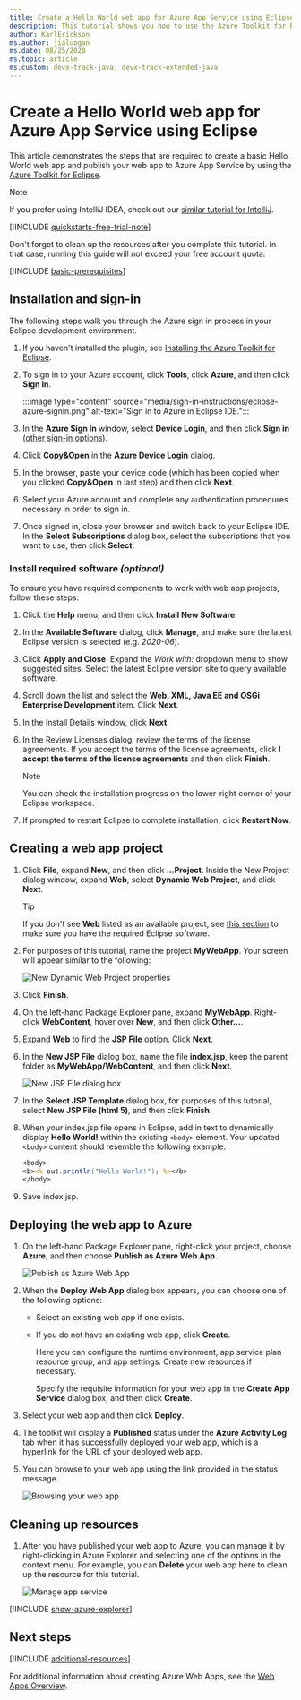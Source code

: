 ```yaml
---
title: Create a Hello World web app for Azure App Service using Eclipse
description: This tutorial shows you how to use the Azure Toolkit for Eclipse to create a Hello World Web App for Azure.
author: KarlErickson
ms.author: jialuogan
ms.date: 08/25/2020
ms.topic: article
ms.custom: devx-track-java, devx-track-extended-java
---
```


# Create a Hello World web app for Azure App Service using Eclipse

This article demonstrates the steps that are required to create a basic Hello World web app and publish your web app to Azure App Service by using the [Azure Toolkit for Eclipse](https://marketplace.eclipse.org/content/azure-toolkit-eclipse).

> [!NOTE]
>
> If you prefer using IntelliJ IDEA, check out our [similar tutorial for IntelliJ][intellij-hello-world].
>
> [!INCLUDE [quickstarts-free-trial-note](../../includes/quickstarts-free-trial-note.md)]
>
> Don't forget to clean up the resources after you complete this tutorial. In that case, running this guide will not exceed your free account quota.
>

[!INCLUDE [basic-prerequisites](includes/basic-prerequisites.md)]

## Installation and sign-in

The following steps walk you through the Azure sign in process in your Eclipse development environment.

1. If you haven't installed the plugin, see [Installing the Azure Toolkit for Eclipse](installation.md).

1. To sign in to your Azure account, click **Tools**, click **Azure**, and then click **Sign In**.

   :::image type="content" source="media/sign-in-instructions/eclipse-azure-signin.png" alt-text="Sign in to Azure in Eclipse IDE.":::

1. In the **Azure Sign In** window, select **Device Login**, and then click **Sign in** ([other sign-in options](sign-in-instructions.md)).

1. Click **Copy&Open** in the **Azure Device Login** dialog.

1. In the browser, paste your device code (which has been copied when you clicked **Copy&Open** in last step) and then click **Next**.

1. Select your Azure account and complete any authentication procedures necessary in order to sign in.

1. Once signed in, close your browser and switch back to your Eclipse IDE. In the **Select Subscriptions** dialog box, select the subscriptions that you want to use, then click **Select**.

### Install required software *(optional)*

To ensure you have required components to work with web app projects, follow these steps:

1. Click the **Help** menu, and then click **Install New Software**.

1. In the **Available Software** dialog, click **Manage**, and make sure the latest Eclipse version is selected (e.g. *2020-06*).

1. Click **Apply and Close**. Expand the *Work with:* dropdown menu to show suggested sites. Select the latest Eclipse version site to query available software.

1. Scroll down the list and select the **Web, XML, Java EE and OSGi Enterprise Development** item. Click **Next**.

1. In the Install Details window, click **Next**.

1. In the Review Licenses dialog, review the terms of the license agreements. If you accept the terms of the license agreements, click **I accept the terms of the license agreements** and then click **Finish**. 

   > [!NOTE]
   > You can check the installation progress on the lower-right corner of your Eclipse workspace.

1. If prompted to restart Eclipse to complete installation, click **Restart Now**.

## Creating a web app project

1. Click **File**, expand **New**, and then click **...Project**. Inside the New Project dialog window, expand **Web**, select **Dynamic Web Project**, and click **Next**.

   > [!TIP]
   > If you don't see **Web** listed as an available project, see [this section](#install-required-software-optional) to make sure you have the required Eclipse software.

1. For purposes of this tutorial, name the project **MyWebApp**. Your screen will appear similar to the following:
   
   ![New Dynamic Web Project properties][dynamic-web-project-properties]

1. Click **Finish**.

1. On the left-hand Package Explorer pane, expand **MyWebApp**. Right-click **WebContent**, hover over **New**, and then click **Other...**.

1. Expand **Web** to find the **JSP File** option. Click **Next**.

1. In the **New JSP File** dialog box, name the file **index.jsp**, keep the parent folder as **MyWebApp/WebContent**, and then click **Next**.

   ![New JSP File dialog box][new-jsp-file-dialog]

1. In the **Select JSP Template** dialog box, for purposes of this tutorial, select **New JSP File (html 5)**, and then click **Finish**.

1. When your index.jsp file opens in Eclipse, add in text to dynamically display **Hello World!** within the existing `<body>` element. Your updated `<body>` content should resemble the following example:
   
   ```jsp
   <body>
   <b><% out.println("Hello World!"); %></b>
   </body>
   ```
1. Save index.jsp.

## Deploying the web app to Azure

1. On the left-hand Package Explorer pane, right-click your project, choose **Azure**, and then choose **Publish as Azure Web App**.
   
   ![Publish as Azure Web App][publish-as-azure-web-app]

1. When the **Deploy Web App** dialog box appears, you can choose one of the following options:

   * Select an existing web app if one exists.

   * If you do not have an existing web app, click **Create**.

      Here you can configure the runtime environment, app service plan resource group, and app settings. Create new resources if necessary.

      Specify the requisite information for your web app in the **Create App Service** dialog box, and then click **Create**.

1. Select your web app and then click **Deploy**.

1. The toolkit will display a **Published** status under the **Azure Activity Log** tab when it has successfully deployed your web app, which is a hyperlink for the URL of your deployed web app.

1. You can browse to your web app using the link provided in the status message.

   ![Browsing your web app][browse-web-app]

## Cleaning up resources

1. After you have published your web app to Azure, you can manage it by right-clicking in Azure Explorer and selecting one of the options in the context menu. For example, you can **Delete** your web app here to clean up the resource for this tutorial.

   ![Manage app service][manage-app-service]

[!INCLUDE [show-azure-explorer](includes/show-azure-explorer.md)]

## Next steps

[!INCLUDE [additional-resources](includes/additional-resources.md)]

For additional information about creating Azure Web Apps, see the [Web Apps Overview].

<!-- URL List -->

[Azure Toolkit for Eclipse]: /azure/developer/java/tookit-for-eclipse
[Azure Toolkit for IntelliJ]: ../toolkit-for-intellij
[intellij-hello-world]: ../toolkit-for-intellij/create-hello-world-web-app.md
[Web Apps Overview]: /azure/app-service/app-service-web-overview
[Apache Tomcat]: http://tomcat.apache.org/
[Jetty]: http://www.eclipse.org/jetty/

<!-- IMG List -->

[browse-web-app]: media/create-hello-world-web-app/browse-web-app.png
[dynamic-web-project-properties]: media/create-hello-world-web-app/dynamic-web-project-properties.png
[new-jsp-file-dialog]: media/create-hello-world-web-app/new-jsp-file-dialog.png
[publish-as-azure-web-app]: media/create-hello-world-web-app/publish-as-azure-web-app.png
[publish-status]: media/create-hello-world-web-app/publish-status.png
[manage-app-service]: media/create-hello-world-web-app/manage-app-service.png
